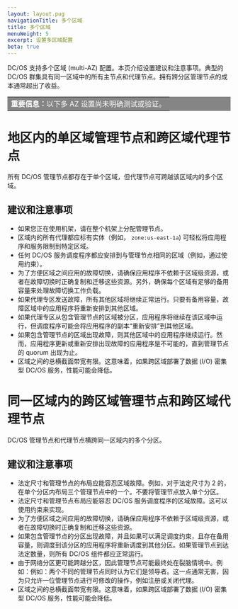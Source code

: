 ```yaml
---
layout: layout.pug
navigationTitle: 多个区域
title: 多个区域
menuWeight: 5
excerpt: 设置多区域配置
beta: true
---
```


DC/OS 支持多个区域 (multi-AZ) 配置。本页介绍设置建议和注意事项。典型的 DC/OS 群集具有同一区域中的所有主节点和代理节点。拥有跨分区管理节点的成本通常超出了收益。

<table class=“table” bgcolor=#858585>
<tr> 
  <td align=justify style=color:white><strong>重要信息：</strong>以下多 AZ 设置尚未明确测试或验证。</td> 
</tr> 
</table>

# 地区内的单区域管理节点和跨区域代理节点
所有 DC/OS 管理节点都存在于单个区域，但代理节点可跨越该区域内的多个区域。

## 建议和注意事项

- 如果您正在使用机架，请在整个机架上分配管理节点。
- 区域内的所有代理都应标有实体（例如， `zone:us-east-1a`) 可轻松将应用程序和服务限制到特定区域。
- 任何 DC/OS 服务调度程序都应安排到与管理节点相同的区域（例如，通过使用约束）。
- 为了方便区域之间应用的故障切换，请确保应用程序不依赖于区域级资源，或者在故障切换时正确复制和迁移这些资源。另外，确保每个区域有足够的备用容量来处理故障切换工作负载。
- 如果代理专区发送故障，所有其他区域将继续正常运行。只要有备用容量，故障区域中的应用程序将重新安排到其他区域。
- 如果代理专区从包含管理节点的区域被分区，应用程序将继续在该区域中运行，但调度程序可能会将应用程序的副本“重新安排”到其他区域。
- 如果包含管理节点的区域出现故障，则其他区域中的应用程序继续运行。然而，应用程序更新或重新安排出现故障的应用程序是不可能的，直到管理节点的 quorum 出现为止。
- 区域之间的总横截面带宽有限。这意味着，如果跨区域部署了数据 (I/O) 密集型 DC/OS 服务，性能可能会降低。

# 同一区域内的跨区域管理节点和跨区域代理节点
DC/OS 管理节点和代理节点横跨同一区域内的多个分区。

## 建议和注意事项

- 法定尺寸和管理节点的布局应能容忍区域故障。例如，对于法定尺寸为 2 的，在单个分区内布局三个管理节点中的一个。不要将管理节点放入单个分区。
- 法定尺寸和管理节点布局应能容忍 DC/OS 服务调度程序的区域故障。这可以使用约束来实现。
- 为了方便区域之间应用的故障切换，请确保应用程序不依赖于区域级资源，或者在故障切换时正确复制和迁移这些资源。
- 如果包含管理节点的分区出现故障，并且如果可以满足调度约束，且存在备用容量，则调度到该分区的应用程序将重新调度到其他分区。如果管理节点到达法定数量，则所有 DC/OS 组件都应正常运行。
- 由于网络分区更可能跨越分区，因此管理节点可能最终处在裂脑情境中。例如：例如：两个不同的管理节点同时认为它们是领导者。这一点通常无害，因为只允许一位管理节点进行可修改的操作，例如注册或关闭代理。
- 区域之间的总横截面带宽有限。这意味着，如果跨区域部署了数据 (I/O) 密集型 DC/OS 服务，性能可能会降低。
